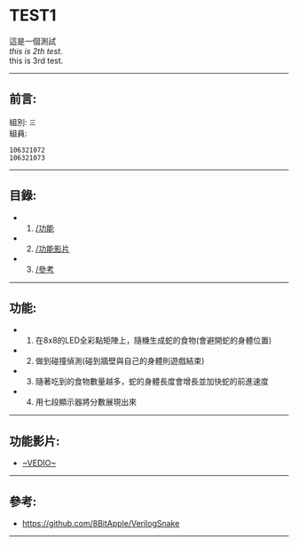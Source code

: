 # TEST1
這是一個測試<br>
*this is 2th test.*<br>
this is 3rd test.
- - -

## 前言:
組別: ` 三 `<br>
組員:
```
106321072
106321073
```
- - -

## 目錄:
* 1. [/功能](/README.md#功能)
* 2. [/功能影片](/README.md#功能影片)
* 3. [/參考](/README.md#參考)
- - -

## 功能:
* 1. 在8x8的LED全彩點矩陣上，隨機生成蛇的食物(會避開蛇的身體位置)
* 2. 做到碰撞偵測(碰到牆壁與自己的身體則遊戲結束)
* 3. 隨著吃到的食物數量越多，蛇的身體長度會增長並加快蛇的前進速度
* 4. 用七段顯示器將分數展現出來
- - -

## 功能影片:
* [~VEDIO~](https://www.youtube.com/watch?v=ixNvGhTQ70Y)
- - -

## 參考:
* https://github.com/8BitApple/VerilogSnake
- - -
